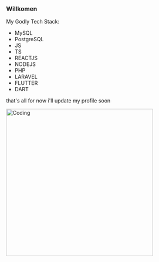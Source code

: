 ### Willkomen 



My Godly Tech Stack:
- MySQL
- PostgreSQL
- JS
- TS
- REACTJS
- NODEJS
- PHP
- LARAVEL
- FLUTTER
- DART


that's all for now i'll update my profile soon

<img align="center" alt="Coding" width="400" src="https://media.tenor.com/oZU8_qYQ-oEAAAAC/iwakura-lain.gif">

<!--
**admiral-gunter/admiral-gunter** is a ✨ _special_ ✨ repository because its `README.md` (this file) appears on your GitHub profile.

Here are some ideas to get you started:

- 🔭 I’m currently working on ...
- 🌱 I’m currently learning ...
- 👯 I’m looking to collaborate on ...
- 🤔 I’m looking for help with ...
- 💬 Ask me about ...
- 📫 How to reach me: ...
- 😄 Pronouns: ...
- ⚡ Fun fact: ...
-->
